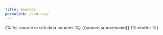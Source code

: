 ```yaml
---
title: Sources
permalink: /sources/
---
```

{% for source in site.data.sources %}
  {{source.sourcename}}
{% endfor %}
